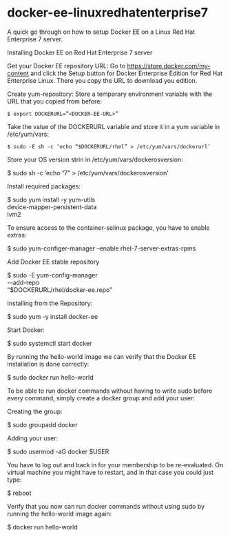 # docker-ee-linuxredhatenterprise7
A quick go through on how to setup Docker EE on a Linux Red Hat Enterprise 7 server.

Installing Docker EE on Red Hat Enterprise 7 server

Get your Docker EE repository URL:
Go to https://store.docker.com/my-content and click the Setup button for Docker Enterprise Edition for Red Hat Enterprise Linux. There you copy the URL to download you edition.

Create yum-repository:
Store a temporary environment variable with the URL that you copied from before:

	$ export DOCKERURL=”<DOCKER-EE-URL>”
  
Take the value of the DOCKERURL variable and store it in a yum variable in /etc/yum/vars:

	$ sudo -E sh -c ‘echo “$DOCKERURL/rhel” > /etc/yum/vars/dockerurl’

Store your OS version strin in /etc/yum/vars/dockerosversion:

  $ sudo sh -c ’echo ”7” > /etc/yum/vars/dockerosversion’

Install required packages:

  $ sudo yum install -y yum-utils \
  device-mapper-persistent-data \
  lvm2

To ensure access to the container-selinux package, you have to enable extras:

  $ sudo yum-configer-manager –enable rhel-7-server-extras-rpms

Add Docker EE stable repository

  $ sudo -E yum-config-manager \
  --add-repo \
  “$DOCKERURL/rhel/docker-ee.repo”

Installing from the Repository:

  $ sudo yum -y install docker-ee

Start Docker:

  $ sudo systemctl start docker

By running the hello-world image we can verify that the Docker EE installation is done correctly:

  $ sudo docker run hello-world

To be able to run docker commands without having to write sudo before every command, simply create a docker group and add your user:

Creating the group:

  $ sudo groupadd docker

Adding your user:

  $ sudo usermod -aG docker $USER

You have to log out and back in for your membership to be re-evaluated. On virtual machine you might have to restart, and in that case you could just type:

  $ reboot

Verify that you now can run docker commands without using sudo by running the hello-world image again:

  $ docker run hello-world

